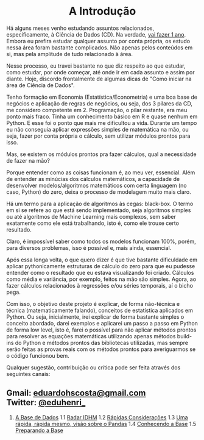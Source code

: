 <center> <h1> <b> A Introdução </b> </h1> </center>

Há alguns meses venho estudando assuntos relacionados, especificamente, à Ciência de Dados (CD). Na verdade, [vai fazer 1 ano](https://medium.com/henrique-edu/primeiros-passos-de-um-economista-em-data-science-8440c0a5a2b0). Embora eu prefira estudar qualquer assunto por conta própria, os estudo nessa área foram bastante complicados. Não apenas pelos conteúdos em si, mas pela amplitude de tudo relacionado à área.

Nesse processo, eu travei bastante no que diz respeito ao que estudar, como estudar, por onde começar, até onde ir em cada assunto e assim por diante. Hoje, discordo frontalmente de algumas dicas de "Como iniciar na área de Ciência de Dados".

Tenho formação em Economia (Estatística/Econometria) e uma boa base de negócios e aplicação de regras de negócios, ou seja, dos 3 pilares da CD, me considero competente em 2. Programação, o pilar restante, era meu ponto mais fraco. Tinha um conhecimento básico em R e quase nenhum em Python. E esse foi o ponto que mais me dificultou a vida. Durante um tempo eu não conseguia aplicar expressões simples de matemática na mão, ou seja, fazer por conta própria o cálculo, sem utilizar módulos prontos para isso.

Mas, se existem os módulos prontos pra fazer cálculos, qual a necessidade de fazer na mão?

Porque entender como as coisas funcionam é, ao meu ver, essencial. Além de entender as minúcias dos cálculos matemáticos, a capacidade de desenvolver modelos/algoritmos matemáticos com certa linguagem (no caso, Python) do zero, deixa o processo de modelagem muito mais claro.

Há um termo para a aplicação de algoritmos às cegas: black-box. O termo em si se refere ao que está sendo implementado, seja algoritmos simples ou até algoritmos de Machine Learning mais complexos, sem saber exatamente como ele está trabalhando, isto é, como ele trouxe certo resultado.

Claro, é impossível saber como todos os modelos funcionam 100%, porém, para diversos problemas, isso é possível e, mais ainda, essencial.

Após essa longa volta, o que quero dizer é que tive bastante dificuldade em aplicar pythonicamente estruturas de cálculo do zero para que eu pudesse entender como o resultado que eu estava visualizando foi criado. Cálculos como média e variância, por exemplo, feitos na mão são simples. Agora, ao fazer cálculos relacionados à regressões e/ou séries temporais, aí o bicho pega.

Com isso, o objetivo deste projeto é explicar, de forma não-técnica e técnica (matematicamente falando), conceitos de estatística aplicados em Python. Ou seja, inicialmente, irei explicar de forma bastante simples o conceito abordado, darei exemplos e aplicarei um passo a passo em Python de forma low level, isto é, farei o possível para não aplicar métodos prontos para resolver as equações matemáticas utilizando apenas métodos build-ins do Python e métodos prontos das bibliotecas utilizadas, mas sempre serão feitas as provas reais com os métodos prontos para averiguarmos se o código funcionou bem.

Qualquer sugestão, contribuição ou crítica pode ser feita através dos seguintes canais:

Gmail: eduardohscosta@gmail.com </br>
Twitter: [@eduhenri_](https://twitter.com/eduhenri_)
---
1. [A Base de Dados](https://bit.ly/39kijbt)
1.1 [Radar IDHM](https://bit.ly/3724DQy)
1.2 [Rápidas Considerações](https://bit.ly/2Skn91h)
1.3 [Uma rápida, rápida mesmo, visão sobre o Pandas](https://bit.ly/2GUsCGP)
1.4 [Conhecendo a Base](https://bit.ly/2RZhSxe)
1.5 [Preparando a Base](https://bit.ly/380jBb5)

